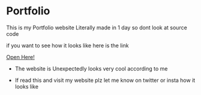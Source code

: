 # Portfolio

This is my Portfolio website Literally made in 1 day so dont look at source code

if you want to see how it looks like here is the link

[Open Here!](https://geshman1323.github.io/Portfolio)

- The website is Unexpectedly looks very cool according to me

- If read this and visit my website plz let me know on twitter or insta how it looks like 
